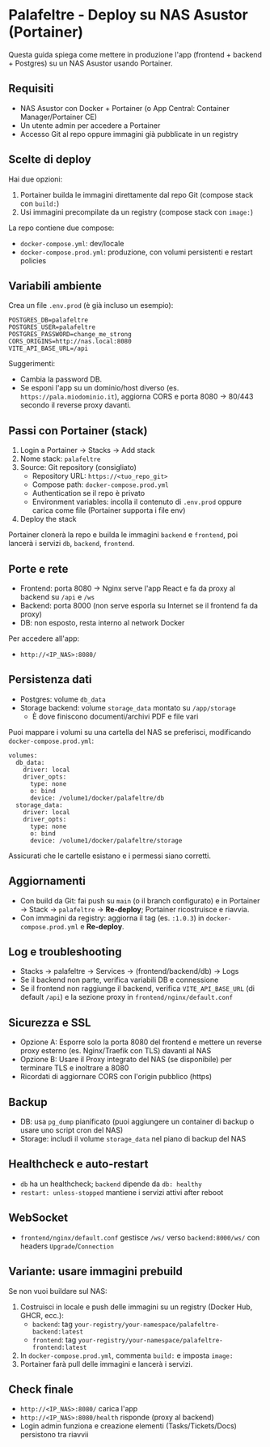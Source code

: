 # Palafeltre - Deploy su NAS Asustor (Portainer)

Questa guida spiega come mettere in produzione l'app (frontend + backend + Postgres) su un NAS Asustor usando Portainer.

## Requisiti
- NAS Asustor con Docker + Portainer (o App Central: Container Manager/Portainer CE)
- Un utente admin per accedere a Portainer
- Accesso Git al repo oppure immagini già pubblicate in un registry

## Scelte di deploy
Hai due opzioni:
1. Portainer builda le immagini direttamente dal repo Git (compose stack con `build:`)
2. Usi immagini precompilate da un registry (compose stack con `image:`)

La repo contiene due compose:
- `docker-compose.yml`: dev/locale
- `docker-compose.prod.yml`: produzione, con volumi persistenti e restart policies

## Variabili ambiente
Crea un file `.env.prod` (è già incluso un esempio):
```
POSTGRES_DB=palafeltre
POSTGRES_USER=palafeltre
POSTGRES_PASSWORD=change_me_strong
CORS_ORIGINS=http://nas.local:8080
VITE_API_BASE_URL=/api
```
Suggerimenti:
- Cambia la password DB.
- Se esponi l'app su un dominio/host diverso (es. `https://pala.miodominio.it`), aggiorna CORS e porta 8080 → 80/443 secondo il reverse proxy davanti.

## Passi con Portainer (stack)
1. Login a Portainer → Stacks → Add stack
2. Nome stack: `palafeltre`
3. Source: Git repository (consigliato)
   - Repository URL: `https://<tuo_repo_git>`
   - Compose path: `docker-compose.prod.yml`
   - Authentication se il repo è privato
   - Environment variables: incolla il contenuto di `.env.prod` oppure carica come file (Portainer supporta i file env)
4. Deploy the stack

Portainer clonerà la repo e builda le immagini `backend` e `frontend`, poi lancerà i servizi `db`, `backend`, `frontend`.

## Porte e rete
- Frontend: porta 8080 → Nginx serve l'app React e fa da proxy al backend su `/api` e `/ws`
- Backend: porta 8000 (non serve esporla su Internet se il frontend fa da proxy)
- DB: non esposto, resta interno al network Docker

Per accedere all'app:
- `http://<IP_NAS>:8080/`

## Persistenza dati
- Postgres: volume `db_data`
- Storage backend: volume `storage_data` montato su `/app/storage`
  - È dove finiscono documenti/archivi PDF e file vari

Puoi mappare i volumi su una cartella del NAS se preferisci, modificando `docker-compose.prod.yml`:
```
volumes:
  db_data:
    driver: local
    driver_opts:
      type: none
      o: bind
      device: /volume1/docker/palafeltre/db
  storage_data:
    driver: local
    driver_opts:
      type: none
      o: bind
      device: /volume1/docker/palafeltre/storage
```
Assicurati che le cartelle esistano e i permessi siano corretti.

## Aggiornamenti
- Con build da Git: fai push su `main` (o il branch configurato) e in Portainer → Stack → `palafeltre` → **Re-deploy**; Portainer ricostruisce e riavvia.
- Con immagini da registry: aggiorna il tag (es. `:1.0.3`) in `docker-compose.prod.yml` e **Re-deploy**.

## Log e troubleshooting
- Stacks → palafeltre → Services → (frontend/backend/db) → Logs
- Se il backend non parte, verifica variabili DB e connessione
- Se il frontend non raggiunge il backend, verifica `VITE_API_BASE_URL` (di default `/api`) e la sezione proxy in `frontend/nginx/default.conf`

## Sicurezza e SSL
- Opzione A: Esporre solo la porta 8080 del frontend e mettere un reverse proxy esterno (es. Nginx/Traefik con TLS) davanti al NAS
- Opzione B: Usare il Proxy integrato del NAS (se disponibile) per terminare TLS e inoltrare a 8080
- Ricordati di aggiornare CORS con l'origin pubblico (https)

## Backup
- DB: usa `pg_dump` pianificato (puoi aggiungere un container di backup o usare uno script cron del NAS)
- Storage: includi il volume `storage_data` nel piano di backup del NAS

## Healthcheck e auto-restart
- `db` ha un healthcheck; `backend` dipende da `db: healthy`
- `restart: unless-stopped` mantiene i servizi attivi after reboot

## WebSocket
- `frontend/nginx/default.conf` gestisce `/ws/` verso `backend:8000/ws/` con headers `Upgrade`/`Connection`

## Variante: usare immagini prebuild
Se non vuoi buildare sul NAS:
1. Costruisci in locale e push delle immagini su un registry (Docker Hub, GHCR, ecc.):
   - `backend`: tag `your-registry/your-namespace/palafeltre-backend:latest`
   - `frontend`: tag `your-registry/your-namespace/palafeltre-frontend:latest`
2. In `docker-compose.prod.yml`, commenta `build:` e imposta `image:`
3. Portainer farà pull delle immagini e lancerà i servizi.

## Check finale
- `http://<IP_NAS>:8080/` carica l'app
- `http://<IP_NAS>:8080/health` risponde (proxy al backend)
- Login admin funziona e creazione elementi (Tasks/Tickets/Docs) persistono tra riavvii
